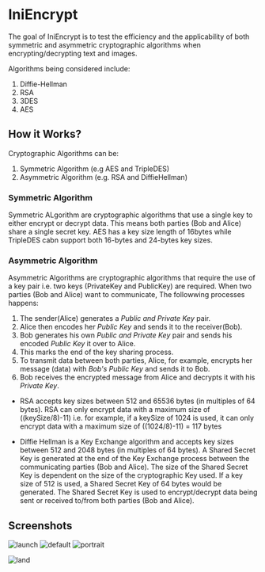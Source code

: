 # IniEncrypt
The goal of IniEncrypt is to test the efficiency and the applicability of both symmetric and asymmetric cryptographic algorithms when encrypting/decrypting text and images.

Algorithms being considered include:
1. Diffie-Hellman
2. RSA
3. 3DES
4. AES

## How it Works?
Cryptographic Algorithms can be:
1. Symmetric Algorithm (e.g AES and TripleDES)
2. Asymmetric Algorithm (e.g. RSA and DiffieHellman)

### Symmetric Algorithm 
Symmetric ALgorithm are cryptographic algorithms that use a single key to either encrypt or decrypt data. This means both parties (Bob and Alice) share a single secret key. AES has a key size length of 16bytes while TripleDES cabn support both 16-bytes and 24-bytes key sizes.

### Asymmetric Algorithm
Asymmetric Algorithms are cryptographic algorithms that require the use of a key pair i.e. two keys (PrivateKey and PublicKey) are required. When two parties (Bob and Alice) want to communicate, The followwing processes happens: 
1. The sender(Alice) generates a *Public and Private Key* pair. 
2. Alice then encodes her *Public Key* and sends it to the receiver(Bob). 
3. Bob generates his own *Public and Private Key* pair and sends his encoded *Public Key* it over to Alice. 
4. This marks the end of the key sharing process. 
5. To transmit data between both parties, Alice, for example, encrypts her message (data) with *Bob's Public Key* and sends it to Bob. 
6. Bob receives the encrypted message from Alice and decrypts it with his *Private Key*.

* RSA accepts key sizes between 512 and 65536 bytes (in multiples of 64 bytes). RSA can only encrypt data with a maximum size of ((keySize/8)-11) i.e. for example, if a keySize of 1024 is used, it can only encrypt data with a maximum size of ((1024/8)-11) = 117 bytes

* Diffie Hellman is a Key Exchange algorithm and accepts key sizes between 512 and 2048 bytes (in multiples of 64 bytes). A Shared Secret Key is generated at the end of the Key Exchange process between the communicating parties (Bob and Alice). The size of the Shared Secret Key is dependent on the size of the cryptographic Key used. If a key size of 512 is used, a Shared Secret Key of 64 bytes would be generated. The Shared Secret Key is used to encrypt/decrypt data being sent or received to/from both parties (Bob and Alice).

## Screenshots
![launch](https://user-images.githubusercontent.com/65837990/113030360-68cee700-9185-11eb-8b12-51f99070d3cd.png)
![default](https://user-images.githubusercontent.com/65837990/113030913-ff030d00-9185-11eb-8700-d9f54151e0c4.png)
![portrait](https://user-images.githubusercontent.com/65837990/111162720-b69bfa80-859c-11eb-8c00-d289e071daa0.png)

![land](https://user-images.githubusercontent.com/65837990/111162712-b4d23700-859c-11eb-83d5-b2256595be58.png)


